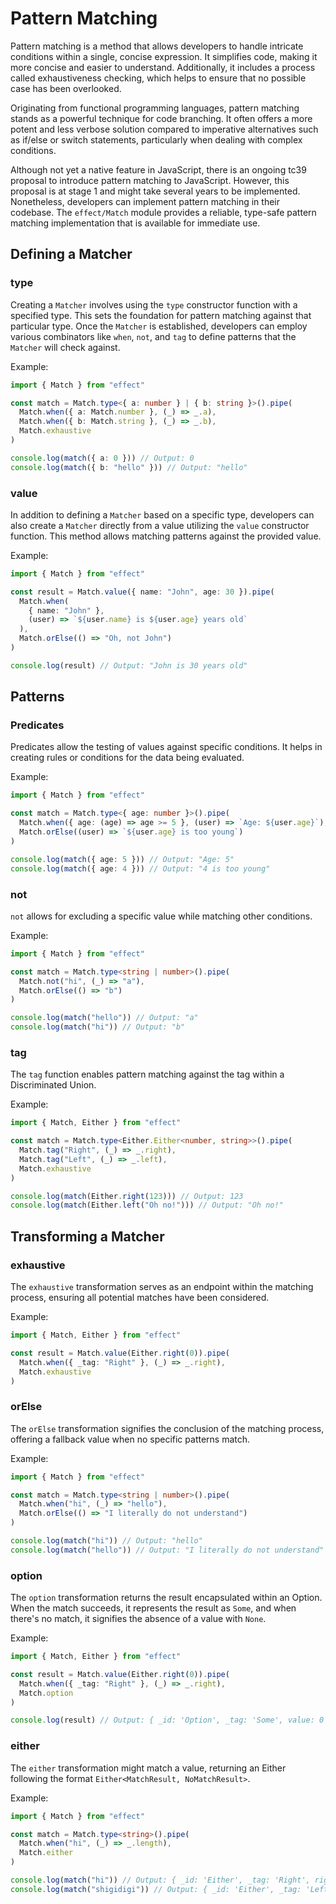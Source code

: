 # Pattern Matching

Pattern matching is a method that allows developers to handle intricate conditions within a single, concise expression. It simplifies code, making it more concise and easier to understand. Additionally, it includes a process called exhaustiveness checking, which helps to ensure that no possible case has been overlooked.

Originating from functional programming languages, pattern matching stands as a powerful technique for code branching. It often offers a more potent and less verbose solution compared to imperative alternatives such as if/else or switch statements, particularly when dealing with complex conditions.

Although not yet a native feature in JavaScript, there is an ongoing tc39 proposal to introduce pattern matching to JavaScript. However, this proposal is at stage 1 and might take several years to be implemented. Nonetheless, developers can implement pattern matching in their codebase. The `effect/Match` module provides a reliable, type-safe pattern matching implementation that is available for immediate use.

## Defining a Matcher

### type

Creating a `Matcher` involves using the `type` constructor function with a specified type. This sets the foundation for pattern matching against that particular type. Once the `Matcher` is established, developers can employ various combinators like `when`, `not`, and `tag` to define patterns that the `Matcher` will check against.

Example:

```ts
import { Match } from "effect"

const match = Match.type<{ a: number } | { b: string }>().pipe(
  Match.when({ a: Match.number }, (_) => _.a),
  Match.when({ b: Match.string }, (_) => _.b),
  Match.exhaustive
)

console.log(match({ a: 0 })) // Output: 0
console.log(match({ b: "hello" })) // Output: "hello"
```

### value

In addition to defining a `Matcher` based on a specific type, developers can also create a `Matcher` directly from a value utilizing the `value` constructor function. This method allows matching patterns against the provided value.

Example:

```ts
import { Match } from "effect"

const result = Match.value({ name: "John", age: 30 }).pipe(
  Match.when(
    { name: "John" },
    (user) => `${user.name} is ${user.age} years old`
  ),
  Match.orElse(() => "Oh, not John")
)

console.log(result) // Output: "John is 30 years old"
```

## Patterns

### Predicates

Predicates allow the testing of values against specific conditions. It helps in creating rules or conditions for the data being evaluated.

Example:

```ts
import { Match } from "effect"

const match = Match.type<{ age: number }>().pipe(
  Match.when({ age: (age) => age >= 5 }, (user) => `Age: ${user.age}`),
  Match.orElse((user) => `${user.age} is too young`)
)

console.log(match({ age: 5 })) // Output: "Age: 5"
console.log(match({ age: 4 })) // Output: "4 is too young"
```

### not

`not` allows for excluding a specific value while matching other conditions.

Example:

```ts
import { Match } from "effect"

const match = Match.type<string | number>().pipe(
  Match.not("hi", (_) => "a"),
  Match.orElse(() => "b")
)

console.log(match("hello")) // Output: "a"
console.log(match("hi")) // Output: "b"
```

### tag

The `tag` function enables pattern matching against the tag within a Discriminated Union.

Example:

```ts
import { Match, Either } from "effect"

const match = Match.type<Either.Either<number, string>>().pipe(
  Match.tag("Right", (_) => _.right),
  Match.tag("Left", (_) => _.left),
  Match.exhaustive
)

console.log(match(Either.right(123))) // Output: 123
console.log(match(Either.left("Oh no!"))) // Output: "Oh no!"
```

## Transforming a Matcher

### exhaustive

The `exhaustive` transformation serves as an endpoint within the matching process, ensuring all potential matches have been considered.

Example:

```ts
import { Match, Either } from "effect"

const result = Match.value(Either.right(0)).pipe(
  Match.when({ _tag: "Right" }, (_) => _.right),
  Match.exhaustive
)
```

### orElse

The `orElse` transformation signifies the conclusion of the matching process, offering a fallback value when no specific patterns match.

Example:

```ts
import { Match } from "effect"

const match = Match.type<string | number>().pipe(
  Match.when("hi", (_) => "hello"),
  Match.orElse(() => "I literally do not understand")
)

console.log(match("hi")) // Output: "hello"
console.log(match("hello")) // Output: "I literally do not understand"
```

### option

The `option` transformation returns the result encapsulated within an Option. When the match succeeds, it represents the result as `Some`, and when there's no match, it signifies the absence of a value with `None`.

Example:

```ts
import { Match, Either } from "effect"

const result = Match.value(Either.right(0)).pipe(
  Match.when({ _tag: "Right" }, (_) => _.right),
  Match.option
)

console.log(result) // Output: { _id: 'Option', _tag: 'Some', value: 0 }
```

### either

The `either` transformation might match a value, returning an Either following the format `Either<MatchResult, NoMatchResult>`.

Example:

```ts
import { Match } from "effect"

const match = Match.type<string>().pipe(
  Match.when("hi", (_) => _.length),
  Match.either
)

console.log(match("hi")) // Output: { _id: 'Either', _tag: 'Right', right: 2 }
console.log(match("shigidigi")) // Output: { _id: 'Either', _tag: 'Left', left: 'shigidigi' }
```
